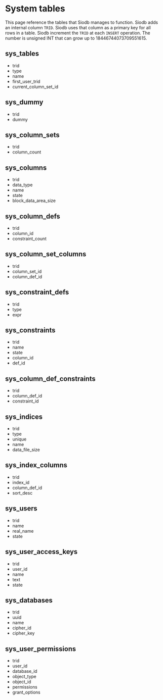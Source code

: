 # System tables

This page reference the tables that Siodb manages to function.
Siodb adds an internal column `TRID`. Siodb uses that column as a primary key for all
rows in a table. Siodb increment the `TRID` at each `INSERT` operation.
The number is unsigned INT that can grow up to 18446744073709551615.

## sys_tables

- trid
- type
- name
- first_user_trid
- current_column_set_id

## sys_dummy

- trid
- dummy

## sys_column_sets

- trid
- column_count

## sys_columns

- trid
- data_type
- name
- state
- block_data_area_size

## sys_column_defs

- trid
- column_id
- constraint_count

## sys_column_set_columns

- trid
- column_set_id
- column_def_id

## sys_constraint_defs

- trid
- type
- expr

## sys_constraints

- trid
- name
- state
- column_id
- def_id

## sys_column_def_constraints

- trid
- column_def_id
- constraint_id

## sys_indices

- trid
- type
- unique
- name
- data_file_size

## sys_index_columns

- trid
- index_id
- column_def_id
- sort_desc

## sys_users

- trid
- name
- real_name
- state

## sys_user_access_keys

- trid
- user_id
- name
- text
- state

## sys_databases

- trid
- uuid
- name
- cipher_id
- cipher_key

## sys_user_permissions

- trid
- user_id
- database_id
- object_type
- object_id
- permissions
- grant_options

